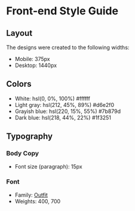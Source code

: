 # Front-end Style Guide

## Layout

The designs were created to the following widths:

- Mobile: 375px
- Desktop: 1440px

## Colors

- White: hsl(0, 0%, 100%)       	#ffffff
- Light gray: hsl(212, 45%, 89%)   #d6e2f0
- Grayish blue: hsl(220, 15%, 55%)  	#7b879d
- Dark blue: hsl(218, 44%, 22%)     	#1f3251

## Typography

### Body Copy

- Font size (paragraph): 15px

### Font

- Family: [Outfit](https://fonts.google.com/specimen/Outfit)
- Weights: 400, 700
